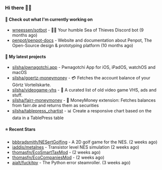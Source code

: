 ### Hi there 🦊👋

#### 👷 Check out what I'm currently working on

- [wneessen/sotbot](https://github.com/wneessen/sotbot) - 🏴‍☠️ Your humble Sea of Thieves Discord bot (9 months ago)
- [penpot/penpot-docs](https://github.com/penpot/penpot-docs) - Website and documentation about Penpot, The Open-Source design &amp; prototyping platform (10 months ago)

#### 🌱 My latest projects

- [silsha/pwnagotchi.app](https://github.com/silsha/pwnagotchi.app) - Pwnagotchi App for iOS, iPadOS, watchOS and macOS
- [silsha/goertz-moneymoney](https://github.com/silsha/goertz-moneymoney) - 💳 Fetches the account balance of your Görtz Vorteilskarte.
- [silsha/videogame-vhs](https://github.com/silsha/videogame-vhs) - 👾 A curated list of old video game VHS, ads and stuff.
- [silsha/fairr-moneymoney](https://github.com/silsha/fairr-moneymoney) - 💸 MoneyMoney extension: Fetches balances from fairr.de and returns them as securities
- [silsha/tablepress_chartist](https://github.com/silsha/tablepress_chartist) - 📊 Create a responsive chart based on the data in a TablePress table

#### ⭐ Recent Stars

- [bbbradsmith/NESertGolfing](https://github.com/bbbradsmith/NESertGolfing) - A 2D golf game for the NES. (2 weeks ago)
- [iaddis/metalnes](https://github.com/iaddis/metalnes) - Transistor level NES simulation  (2 weeks ago)
- [thomasfn/EcoSmartTaxMod](https://github.com/thomasfn/EcoSmartTaxMod) -  (2 weeks ago)
- [thomasfn/EcoCompaniesMod](https://github.com/thomasfn/EcoCompaniesMod) -  (2 weeks ago)
- [ajalt/fuckitpy](https://github.com/ajalt/fuckitpy) - The Python error steamroller. (3 weeks ago)
